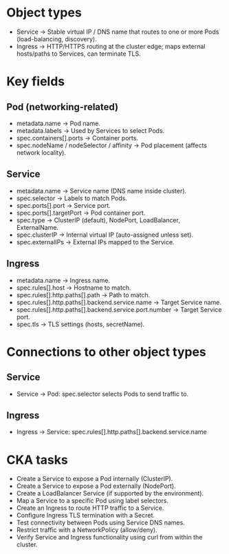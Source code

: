 # Object types
- Service → Stable virtual IP / DNS name that routes to one or more Pods (load-balancing, discovery).
- Ingress → HTTP/HTTPS routing at the cluster edge; maps external hosts/paths to Services, can terminate TLS.

# Key fields
## Pod (networking-related)
- metadata.name → Pod name.
- metadata.labels → Used by Services to select Pods.
- spec.containers[].ports → Container ports.
- spec.nodeName / nodeSelector / affinity → Pod placement (affects network locality).

## Service
- metadata.name → Service name (DNS name inside cluster).
- spec.selector → Labels to match Pods.
- spec.ports[].port → Service port.
- spec.ports[].targetPort → Pod container port.
- spec.type → ClusterIP (default), NodePort, LoadBalancer, ExternalName.
- spec.clusterIP → Internal virtual IP (auto-assigned unless set).
- spec.externalIPs → External IPs mapped to the Service.

## Ingress
- metadata.name → Ingress name.
- spec.rules[].host → Hostname to match.
- spec.rules[].http.paths[].path → Path to match.
- spec.rules[].http.paths[].backend.service.name → Target Service name.
- spec.rules[].http.paths[].backend.service.port.number → Target Service port.
- spec.tls → TLS settings (hosts, secretName).

# Connections to other object types
## Service
- Service -> Pod: spec.selector selects Pods to send traffic to.
## Ingress
- Ingress -> Service: spec.rules[].http.paths[].backend.service.name

# CKA tasks
- Create a Service to expose a Pod internally (ClusterIP).
- Create a Service to expose a Pod externally (NodePort).
- Create a LoadBalancer Service (if supported by the environment).
- Map a Service to a specific Pod using label selectors.
- Create an Ingress to route HTTP traffic to a Service.
- Configure Ingress TLS termination with a Secret.
- Test connectivity between Pods using Service DNS names.
- Restrict traffic with a NetworkPolicy (allow/deny).
- Verify Service and Ingress functionality using curl from within the cluster.
